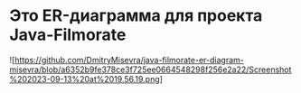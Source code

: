 # Это ER-диаграмма для проекта Java-Filmorate
![https://github.com/DmitryMisevra/java-filmorate-er-diagram-misevra/blob/a6352b9fe378ce3f725ee0664548298f256e2a22/Screenshot%202023-09-13%20at%2019.56.19.png]
